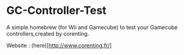 # GC-Controller-Test

A simple homebrew (for Wii and Gamecube) to test your Gamecube controllers,created by corenting.

Website : (here)[http://www.corenting.fr/]
